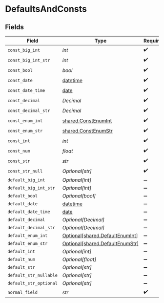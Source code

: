 # DefaultsAndConsts


## Fields

| Field                                                                        | Type                                                                         | Required                                                                     | Description                                                                  |
| ---------------------------------------------------------------------------- | ---------------------------------------------------------------------------- | ---------------------------------------------------------------------------- | ---------------------------------------------------------------------------- |
| `const_big_int`                                                              | *int*                                                                        | :heavy_check_mark:                                                           | N/A                                                                          |
| `const_big_int_str`                                                          | *int*                                                                        | :heavy_check_mark:                                                           | N/A                                                                          |
| `const_bool`                                                                 | *bool*                                                                       | :heavy_check_mark:                                                           | N/A                                                                          |
| `const_date`                                                                 | [datetime](https://docs.python.org/3/library/datetime.html#datetime-objects) | :heavy_check_mark:                                                           | N/A                                                                          |
| `const_date_time`                                                            | [date](https://docs.python.org/3/library/datetime.html#date-objects)         | :heavy_check_mark:                                                           | N/A                                                                          |
| `const_decimal`                                                              | *Decimal*                                                                    | :heavy_check_mark:                                                           | N/A                                                                          |
| `const_decimal_str`                                                          | *Decimal*                                                                    | :heavy_check_mark:                                                           | N/A                                                                          |
| `const_enum_int`                                                             | [shared.ConstEnumInt](../../models/shared/constenumint.md)                   | :heavy_check_mark:                                                           | N/A                                                                          |
| `const_enum_str`                                                             | [shared.ConstEnumStr](../../models/shared/constenumstr.md)                   | :heavy_check_mark:                                                           | N/A                                                                          |
| `const_int`                                                                  | *int*                                                                        | :heavy_check_mark:                                                           | N/A                                                                          |
| `const_num`                                                                  | *float*                                                                      | :heavy_check_mark:                                                           | N/A                                                                          |
| `const_str`                                                                  | *str*                                                                        | :heavy_check_mark:                                                           | N/A                                                                          |
| `const_str_null`                                                             | *Optional[str]*                                                              | :heavy_check_mark:                                                           | N/A                                                                          |
| `default_big_int`                                                            | *Optional[int]*                                                              | :heavy_minus_sign:                                                           | N/A                                                                          |
| `default_big_int_str`                                                        | *Optional[int]*                                                              | :heavy_minus_sign:                                                           | N/A                                                                          |
| `default_bool`                                                               | *Optional[bool]*                                                             | :heavy_minus_sign:                                                           | N/A                                                                          |
| `default_date`                                                               | [datetime](https://docs.python.org/3/library/datetime.html#datetime-objects) | :heavy_minus_sign:                                                           | N/A                                                                          |
| `default_date_time`                                                          | [date](https://docs.python.org/3/library/datetime.html#date-objects)         | :heavy_minus_sign:                                                           | N/A                                                                          |
| `default_decimal`                                                            | *Optional[Decimal]*                                                          | :heavy_minus_sign:                                                           | N/A                                                                          |
| `default_decimal_str`                                                        | *Optional[Decimal]*                                                          | :heavy_minus_sign:                                                           | N/A                                                                          |
| `default_enum_int`                                                           | [Optional[shared.DefaultEnumInt]](../../models/shared/defaultenumint.md)     | :heavy_minus_sign:                                                           | N/A                                                                          |
| `default_enum_str`                                                           | [Optional[shared.DefaultEnumStr]](../../models/shared/defaultenumstr.md)     | :heavy_minus_sign:                                                           | N/A                                                                          |
| `default_int`                                                                | *Optional[int]*                                                              | :heavy_minus_sign:                                                           | N/A                                                                          |
| `default_num`                                                                | *Optional[float]*                                                            | :heavy_minus_sign:                                                           | N/A                                                                          |
| `default_str`                                                                | *Optional[str]*                                                              | :heavy_minus_sign:                                                           | N/A                                                                          |
| `default_str_nullable`                                                       | *Optional[str]*                                                              | :heavy_minus_sign:                                                           | N/A                                                                          |
| `default_str_optional`                                                       | *Optional[str]*                                                              | :heavy_minus_sign:                                                           | N/A                                                                          |
| `normal_field`                                                               | *str*                                                                        | :heavy_check_mark:                                                           | N/A                                                                          |